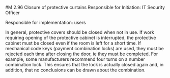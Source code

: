 #M 2.96 Closure of protective curtains
Responsible for Initiation: IT Security Officer

Responsible for implementation: users

In general, protective covers should be closed when not in use. If work requiring opening of the protective cabinet is interrupted, the protective cabinet must be closed even if the room is left for a short time. If mechanical code keys (payment combination locks) are used, they must be rejected each time after closing the door, ie they must be completed. For example, some manufacturers recommend four turns on a number combination lock. This ensures that the lock is actually closed again and, in addition, that no conclusions can be drawn about the combination.



